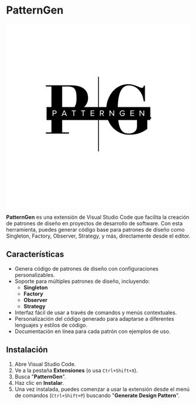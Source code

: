 # PatternGen

![PatternGen Logo](logo.png)

**PatternGen** es una extensión de Visual Studio Code que facilita la creación de patrones de diseño en proyectos de desarrollo de software. Con esta herramienta, puedes generar código base para patrones de diseño como Singleton, Factory, Observer, Strategy, y más, directamente desde el editor.

## Características

- Genera código de patrones de diseño con configuraciones personalizables.
- Soporte para múltiples patrones de diseño, incluyendo:
  - **Singleton**
  - **Factory**
  - **Observer**
  - **Strategy**
- Interfaz fácil de usar a través de comandos y menús contextuales.
- Personalización del código generado para adaptarse a diferentes lenguajes y estilos de código.
- Documentación en línea para cada patrón con ejemplos de uso.

## Instalación

1. Abre Visual Studio Code.
2. Ve a la pestaña **Extensiones** (o usa `Ctrl+Shift+X`).
3. Busca "**PatternGen**".
4. Haz clic en **Instalar**.
5. Una vez instalada, puedes comenzar a usar la extensión desde el menú de comandos (`Ctrl+Shift+P`) buscando "**Generate Design Pattern**".